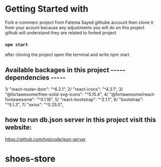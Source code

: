 # Getting Started with 
Fork e-commerc project from Fatema Sayed githube account then clone it from your acount 
because any adjustments you will do on this project github will understand they are related to forked project

### `npm start`
after cloning the project open the terminal and write npm start 

## Available backages in this project -----dependencies -----

1/  "react-router-dom": "^6.2.1", 
2/  "react-icons": "^4.3.1",
3/  "@fortawesome/free-solid-svg-icons": "^5.15.4",
4/  "@fortawesome/react-fontawesome": "^0.1.16",
5/   "react-bootstrap": "^2.1.1",
6/   "bootstrap": "^5.1.3",
7/   "axios": "^0.25.0",

## how to run db.json server in this project visit this website:
https://github.com/typicode/json-server


# shoes-store
